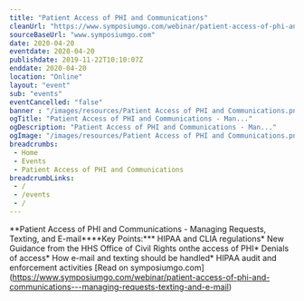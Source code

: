 ```yaml
--- 
title: "Patient Access of PHI and Communications"
cleanUrl: "https://www.symposiumgo.com/webinar/patient-access-of-phi-and-communications---managing-requests-texting-and-e-mail"
sourceBaseUrl: "www.symposiumgo.com"
date: 2020-04-20
eventdate: 2020-04-20
publishdate: 2019-11-22T10:10:07Z
enddate: 2020-04-20
location: "Online"
layout: "event"
sub: "events"
eventCancelled: "false"
banner : "/images/resources/Patient Access of PHI and Communications.png"
ogTitle: "Patient Access of PHI and Communications - Man..."
ogDescription: "Patient Access of PHI and Communications - Man..."
ogImage: "/images/resources/Patient Access of PHI and Communications.png"
breadcrumbs:
 - Home
 - Events
 - Patient Access of PHI and Communications
breadcrumbLinks:
 - / 
 - /events
 - / 
---
```

\*\*Patient Access of PHI and Communications - Managing Requests, Texting, and E-mail\*\*\*\*Key Points:\*\*\* HIPAA and CLIA regulations\* New Guidance from the HHS Office of Civil Rights onthe access of PHI\* Denials of access\* How e-mail and texting should be handled\* HIPAA audit and enforcement activities \[Read on symposiumgo.com\](https://www.symposiumgo.com/webinar/patient-access-of-phi-and-communications---managing-requests-texting-and-e-mail)
